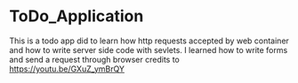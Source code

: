 # ToDo_Application
This is a todo app did to learn how http requests accepted by web container and how to write server side code with sevlets.
I learned how to write forms and send a request through browser
credits to https://youtu.be/GXuZ_ymBrQY
